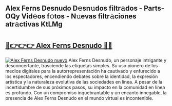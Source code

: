 ## Alex Ferns Desnudo D𝚎sn𝚞dos filtr𝚊dos - Parts-OQy Vid𝚎os f𝚘tos - N𝚞evas filtr𝚊ciones atr𝚊ctivas KtLMg

# <h2><a href="http://mb8b32.tromn.icu/?c=Alex+Ferns+Desnudo">🔗👉👉👉 Alex Ferns Desnudo 🔗🔗</a></h2>

[![Alex Ferns Desnudo nuevo](https://i.imgur.com/pEAQMta.gif)](http://mb8b32.tromn.icu/?c=Alex+Ferns+Desnudo)
Alex Ferns Desnudo, un personaje intrigante y desconcertante, trasciende las etiquetas simples. Su uso pionero de los medios digitales para la autorrepresentación ha cautivado y enfurecido a los espectadores, encendiendo debates sobre la identidad, la expresión artística y la naturaleza evolutiva de las sociedades en línea. A pesar de la incertidumbre de sus próximos pasos, su impacto en la comunidad en línea es profundo. Con un compromiso inquebrantable y un encanto innegable, la presencia de Alex Ferns Desnudo en el mundo virtual es incontenible.
